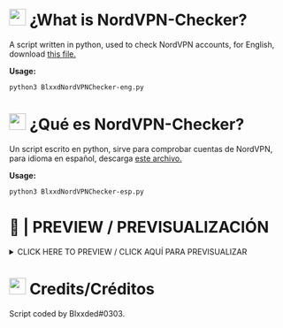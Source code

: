 # <img src="">
# <img src="https://emojipedia-us.s3.dualstack.us-west-1.amazonaws.com/thumbs/120/twitter/282/flag-united-states_1f1fa-1f1f8.png" height="30px" width="30px"> ¿What is NordVPN-Checker?
A script written in python, used to check NordVPN accounts, for English, download <a href="https://raw.githubusercontent.com/zBlxxded/NordVPN-Checker/main/BlxxdNordVPNChecker-eng.py">this file.</a>

__Usage:__
```bash
python3 BlxxdNordVPNChecker-eng.py
```

# <img src="https://emojipedia-us.s3.dualstack.us-west-1.amazonaws.com/thumbs/120/twitter/282/flag-spain_1f1ea-1f1f8.png" height="30px" width="30px"> ¿Qué es NordVPN-Checker?
Un script escrito en python, sirve para comprobar cuentas de NordVPN, para idioma en español, descarga <a href="https://raw.githubusercontent.com/zBlxxded/NordVPN-Checker/main/BlxxdNordVPNChecker-esp.py">este archivo.</a>

__Usage:__
```bash
python3 BlxxdNordVPNChecker-esp.py
```

# 👀 | PREVIEW / PREVISUALIZACIÓN
<details><summary>CLICK HERE TO PREVIEW / CLICK AQUÍ PARA PREVISUALIZAR</summary><img src="https://github.com/zBlxxded/NordVPN-Checker/blob/main/preview.png"></details>

# <img src="https://emojipedia-us.s3.dualstack.us-west-1.amazonaws.com/thumbs/120/twitter/282/drop-of-blood_1fa78.png" height="30px" width="30px"> Credits/Créditos

Script coded by Blxxded#0303.
